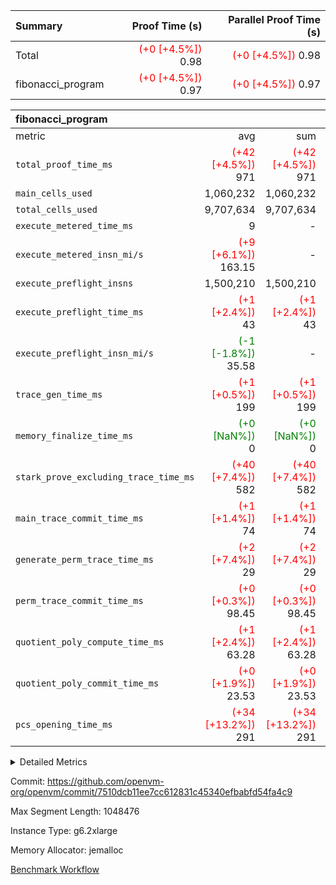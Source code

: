 | Summary | Proof Time (s) | Parallel Proof Time (s) |
|:---|---:|---:|
| Total | <span style='color: red'>(+0 [+4.5%])</span> 0.98 | <span style='color: red'>(+0 [+4.5%])</span> 0.98 |
| fibonacci_program | <span style='color: red'>(+0 [+4.5%])</span> 0.97 | <span style='color: red'>(+0 [+4.5%])</span> 0.97 |


| fibonacci_program |||||
|:---|---:|---:|---:|---:|
|metric|avg|sum|max|min|
| `total_proof_time_ms ` | <span style='color: red'>(+42 [+4.5%])</span> 971 | <span style='color: red'>(+42 [+4.5%])</span> 971 | <span style='color: red'>(+42 [+4.5%])</span> 971 | <span style='color: red'>(+42 [+4.5%])</span> 971 |
| `main_cells_used     ` |  1,060,232 |  1,060,232 |  1,060,232 |  1,060,232 |
| `total_cells_used    ` |  9,707,634 |  9,707,634 |  9,707,634 |  9,707,634 |
| `execute_metered_time_ms` |  9 | -          | -          | -          |
| `execute_metered_insn_mi/s` | <span style='color: red'>(+9 [+6.1%])</span> 163.15 | -          | <span style='color: red'>(+9 [+6.1%])</span> 163.15 | <span style='color: red'>(+9 [+6.1%])</span> 163.15 |
| `execute_preflight_insns` |  1,500,210 |  1,500,210 |  1,500,210 |  1,500,210 |
| `execute_preflight_time_ms` | <span style='color: red'>(+1 [+2.4%])</span> 43 | <span style='color: red'>(+1 [+2.4%])</span> 43 | <span style='color: red'>(+1 [+2.4%])</span> 43 | <span style='color: red'>(+1 [+2.4%])</span> 43 |
| `execute_preflight_insn_mi/s` | <span style='color: green'>(-1 [-1.8%])</span> 35.58 | -          | <span style='color: green'>(-1 [-1.8%])</span> 35.58 | <span style='color: green'>(-1 [-1.8%])</span> 35.58 |
| `trace_gen_time_ms   ` | <span style='color: red'>(+1 [+0.5%])</span> 199 | <span style='color: red'>(+1 [+0.5%])</span> 199 | <span style='color: red'>(+1 [+0.5%])</span> 199 | <span style='color: red'>(+1 [+0.5%])</span> 199 |
| `memory_finalize_time_ms` | <span style='color: green'>(+0 [NaN%])</span> 0 | <span style='color: green'>(+0 [NaN%])</span> 0 | <span style='color: green'>(+0 [NaN%])</span> 0 | <span style='color: green'>(+0 [NaN%])</span> 0 |
| `stark_prove_excluding_trace_time_ms` | <span style='color: red'>(+40 [+7.4%])</span> 582 | <span style='color: red'>(+40 [+7.4%])</span> 582 | <span style='color: red'>(+40 [+7.4%])</span> 582 | <span style='color: red'>(+40 [+7.4%])</span> 582 |
| `main_trace_commit_time_ms` | <span style='color: red'>(+1 [+1.4%])</span> 74 | <span style='color: red'>(+1 [+1.4%])</span> 74 | <span style='color: red'>(+1 [+1.4%])</span> 74 | <span style='color: red'>(+1 [+1.4%])</span> 74 |
| `generate_perm_trace_time_ms` | <span style='color: red'>(+2 [+7.4%])</span> 29 | <span style='color: red'>(+2 [+7.4%])</span> 29 | <span style='color: red'>(+2 [+7.4%])</span> 29 | <span style='color: red'>(+2 [+7.4%])</span> 29 |
| `perm_trace_commit_time_ms` | <span style='color: red'>(+0 [+0.3%])</span> 98.45 | <span style='color: red'>(+0 [+0.3%])</span> 98.45 | <span style='color: red'>(+0 [+0.3%])</span> 98.45 | <span style='color: red'>(+0 [+0.3%])</span> 98.45 |
| `quotient_poly_compute_time_ms` | <span style='color: red'>(+1 [+2.4%])</span> 63.28 | <span style='color: red'>(+1 [+2.4%])</span> 63.28 | <span style='color: red'>(+1 [+2.4%])</span> 63.28 | <span style='color: red'>(+1 [+2.4%])</span> 63.28 |
| `quotient_poly_commit_time_ms` | <span style='color: red'>(+0 [+1.9%])</span> 23.53 | <span style='color: red'>(+0 [+1.9%])</span> 23.53 | <span style='color: red'>(+0 [+1.9%])</span> 23.53 | <span style='color: red'>(+0 [+1.9%])</span> 23.53 |
| `pcs_opening_time_ms ` | <span style='color: red'>(+34 [+13.2%])</span> 291 | <span style='color: red'>(+34 [+13.2%])</span> 291 | <span style='color: red'>(+34 [+13.2%])</span> 291 | <span style='color: red'>(+34 [+13.2%])</span> 291 |



<details>
<summary>Detailed Metrics</summary>

|  | memory_to_vec_partition_time_ms | keygen_time_ms | app proof_time_ms |
| --- | --- | --- |
|  | 62 | 329 | 1,127 | 

| group | prove_segment_time_ms | memory_to_vec_partition_time_ms | fri.log_blowup | execute_metered_time_ms | execute_metered_insns | execute_metered_insn_mi/s | compute_user_public_values_proof_time_ms |
| --- | --- | --- | --- | --- | --- | --- | --- |
| fibonacci_program | 971 | 42 | 1 | 9 | 1,500,210 | 163.15 | 141 | 

| group | air_name | quotient_deg | interactions | constraints |
| --- | --- | --- | --- | --- |
| fibonacci_program | AccessAdapterAir<16> | 2 | 5 | 12 | 
| fibonacci_program | AccessAdapterAir<2> | 2 | 5 | 12 | 
| fibonacci_program | AccessAdapterAir<32> | 2 | 5 | 12 | 
| fibonacci_program | AccessAdapterAir<4> | 2 | 5 | 12 | 
| fibonacci_program | AccessAdapterAir<8> | 2 | 5 | 12 | 
| fibonacci_program | BitwiseOperationLookupAir<8> | 2 | 2 | 4 | 
| fibonacci_program | MemoryMerkleAir<8> | 2 | 4 | 39 | 
| fibonacci_program | PersistentBoundaryAir<8> | 2 | 3 | 7 | 
| fibonacci_program | PhantomAir | 2 | 3 | 5 | 
| fibonacci_program | Poseidon2PeripheryAir<BabyBearParameters>, 1> | 2 | 1 | 286 | 
| fibonacci_program | ProgramAir | 1 | 1 | 4 | 
| fibonacci_program | RangeTupleCheckerAir<2> | 1 | 1 | 4 | 
| fibonacci_program | Rv32HintStoreAir | 2 | 18 | 28 | 
| fibonacci_program | VariableRangeCheckerAir | 1 | 1 | 4 | 
| fibonacci_program | VmAirWrapper<Rv32BaseAluAdapterAir, BaseAluCoreAir<4, 8> | 2 | 20 | 37 | 
| fibonacci_program | VmAirWrapper<Rv32BaseAluAdapterAir, LessThanCoreAir<4, 8> | 2 | 18 | 40 | 
| fibonacci_program | VmAirWrapper<Rv32BaseAluAdapterAir, ShiftCoreAir<4, 8> | 2 | 24 | 91 | 
| fibonacci_program | VmAirWrapper<Rv32BranchAdapterAir, BranchEqualCoreAir<4> | 2 | 11 | 20 | 
| fibonacci_program | VmAirWrapper<Rv32BranchAdapterAir, BranchLessThanCoreAir<4, 8> | 2 | 13 | 35 | 
| fibonacci_program | VmAirWrapper<Rv32CondRdWriteAdapterAir, Rv32JalLuiCoreAir> | 2 | 10 | 18 | 
| fibonacci_program | VmAirWrapper<Rv32JalrAdapterAir, Rv32JalrCoreAir> | 2 | 16 | 20 | 
| fibonacci_program | VmAirWrapper<Rv32LoadStoreAdapterAir, LoadSignExtendCoreAir<4, 8> | 2 | 18 | 33 | 
| fibonacci_program | VmAirWrapper<Rv32LoadStoreAdapterAir, LoadStoreCoreAir<4> | 2 | 17 | 40 | 
| fibonacci_program | VmAirWrapper<Rv32MultAdapterAir, DivRemCoreAir<4, 8> | 2 | 25 | 84 | 
| fibonacci_program | VmAirWrapper<Rv32MultAdapterAir, MulHCoreAir<4, 8> | 2 | 24 | 31 | 
| fibonacci_program | VmAirWrapper<Rv32MultAdapterAir, MultiplicationCoreAir<4, 8> | 2 | 19 | 19 | 
| fibonacci_program | VmAirWrapper<Rv32RdWriteAdapterAir, Rv32AuipcCoreAir> | 2 | 12 | 14 | 
| fibonacci_program | VmConnectorAir | 2 | 5 | 11 | 

| group | air_name | segment | rows | prep_cols | perm_cols | main_cols | cells |
| --- | --- | --- | --- | --- | --- | --- | --- |
| fibonacci_program | AccessAdapterAir<8> | 0 | 128 |  | 16 | 17 | 4,224 | 
| fibonacci_program | BitwiseOperationLookupAir<8> | 0 | 65,536 | 3 | 8 | 2 | 655,360 | 
| fibonacci_program | MemoryMerkleAir<8> | 0 | 512 |  | 16 | 32 | 24,576 | 
| fibonacci_program | PersistentBoundaryAir<8> | 0 | 128 |  | 12 | 20 | 4,096 | 
| fibonacci_program | PhantomAir | 0 | 1 |  | 12 | 6 | 18 | 
| fibonacci_program | Poseidon2PeripheryAir<BabyBearParameters>, 1> | 0 | 256 |  | 8 | 300 | 78,848 | 
| fibonacci_program | ProgramAir | 0 | 8,192 |  | 8 | 10 | 147,456 | 
| fibonacci_program | RangeTupleCheckerAir<2> | 0 | 524,288 | 2 | 8 | 1 | 4,718,592 | 
| fibonacci_program | Rv32HintStoreAir | 0 | 4 |  | 44 | 32 | 304 | 
| fibonacci_program | VariableRangeCheckerAir | 0 | 262,144 | 2 | 8 | 1 | 2,359,296 | 
| fibonacci_program | VmAirWrapper<Rv32BaseAluAdapterAir, BaseAluCoreAir<4, 8> | 0 | 1,048,576 |  | 52 | 36 | 92,274,688 | 
| fibonacci_program | VmAirWrapper<Rv32BaseAluAdapterAir, LessThanCoreAir<4, 8> | 0 | 524,288 |  | 40 | 37 | 40,370,176 | 
| fibonacci_program | VmAirWrapper<Rv32BranchAdapterAir, BranchEqualCoreAir<4> | 0 | 262,144 |  | 28 | 26 | 14,155,776 | 
| fibonacci_program | VmAirWrapper<Rv32BranchAdapterAir, BranchLessThanCoreAir<4, 8> | 0 | 8 |  | 32 | 32 | 512 | 
| fibonacci_program | VmAirWrapper<Rv32CondRdWriteAdapterAir, Rv32JalLuiCoreAir> | 0 | 131,072 |  | 28 | 18 | 6,029,312 | 
| fibonacci_program | VmAirWrapper<Rv32JalrAdapterAir, Rv32JalrCoreAir> | 0 | 16 |  | 36 | 28 | 1,024 | 
| fibonacci_program | VmAirWrapper<Rv32LoadStoreAdapterAir, LoadStoreCoreAir<4> | 0 | 128 |  | 52 | 41 | 11,904 | 
| fibonacci_program | VmAirWrapper<Rv32RdWriteAdapterAir, Rv32AuipcCoreAir> | 0 | 16 |  | 28 | 20 | 768 | 
| fibonacci_program | VmConnectorAir | 0 | 2 | 1 | 16 | 5 | 42 | 

| group | segment | trace_gen_time_ms | total_proof_time_ms | total_cells_used | total_cells | system_trace_gen_time_ms | stark_prove_excluding_trace_time_ms | single_trace_gen_time_ms | quotient_poly_compute_time_ms | quotient_poly_commit_time_ms | query phase_time_ms | perm_trace_commit_time_ms | pcs_opening_time_ms | partially_prove_time_ms | open_time_ms | memory_finalize_time_ms | main_trace_commit_time_ms | main_cells_used | generate_perm_trace_time_ms | execute_preflight_time_ms | execute_preflight_insns | execute_preflight_insn_mi/s | evaluate matrix_time_ms | eval_and_commit_quotient_time_ms | build fri inputs_time_ms | OpeningProverGpu::open_time_ms |
| --- | --- | --- | --- | --- | --- | --- | --- | --- | --- | --- | --- | --- | --- | --- | --- | --- | --- | --- | --- | --- | --- | --- | --- | --- | --- | --- |
| fibonacci_program | 0 | 199 | 971 | 9,707,634 | 160,836,972 | 199 | 582 | 0 | 63.28 | 23.53 | 4 | 98.45 | 291 | 128 | 291 | 0 | 74 | 1,060,232 | 29 | 43 | 1,500,210 | 35.58 | 20 | 87 | 1 | 291 | 

| group | segment | trace_height_constraint | weighted_sum | threshold |
| --- | --- | --- | --- | --- |
| fibonacci_program | 0 | 0 | 3,932,510 | 2,013,265,921 | 
| fibonacci_program | 0 | 1 | 10,749,336 | 2,013,265,921 | 
| fibonacci_program | 0 | 2 | 1,966,255 | 2,013,265,921 | 
| fibonacci_program | 0 | 3 | 10,749,404 | 2,013,265,921 | 
| fibonacci_program | 0 | 4 | 1,664 | 2,013,265,921 | 
| fibonacci_program | 0 | 5 | 640 | 2,013,265,921 | 
| fibonacci_program | 0 | 6 | 7,209,084 | 2,013,265,921 | 
| fibonacci_program | 0 | 7 |  | 2,013,265,921 | 
| fibonacci_program | 0 | 8 | 35,534,845 | 2,013,265,921 | 

</details>


Commit: https://github.com/openvm-org/openvm/commit/7510dcb11ee7cc612831c45340efbabfd54fa4c9

Max Segment Length: 1048476

Instance Type: g6.2xlarge

Memory Allocator: jemalloc

[Benchmark Workflow](https://github.com/openvm-org/openvm/actions/runs/17750206282)
